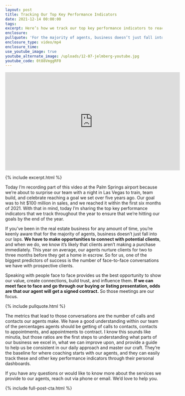 ```yaml
---
layout: post
title: Tracking Our Top Key Performance Indicators
date: 2021-12-14 00:00:00
tags:
excerpt: Here’s how we track our top key performance indicators to reach our goals.
enclosure:
pullquote: 'For the majority of agents, business doesn’t just fall into our laps. '
enclosure_type: video/mp4
enclosure_time:
use_youtube_image: true
youtube_alternate_image: /uploads/12-07-jelmberg-youtube.jpg
youtube_code: 0t88VmggRF0
---
```

<iframe src="https://www.youtube.com/embed/CODE?rel=0" width="560" height="315" frameborder="0" allowfullscreen="allowfullscreen"></iframe>

{% include excerpt.html %}

Today I’m recording part of this video at the Palm Springs airport because we’re about to surprise our team with a night in Las Vegas to train, team build, and celebrate reaching a goal we set over five years ago. Our goal was to hit $100 million in sales, and we reached it within the first six months of 2021. With that in mind, today I’m sharing the top key performance indicators that we track throughout the year to ensure that we’re hitting our goals by the end of the year.&nbsp;

If you’ve been in the real estate business for any amount of time, you’re keenly aware that for the majority of agents, business doesn’t just fall into our laps. **We have to make opportunities to connect with potential clients**, and when we do, we know it’s likely that clients aren’t making a purchase immediately. This year on average, our agents nurture clients for two to three months before they get a home in escrow. So for us, one of the biggest predictors of success is the number of face-to-face conversations we have with prospective clients.&nbsp;

Speaking with people face to face provides us the best opportunity to show our value, create connections, build trust, and influence them. **If we can meet face to face and go through our buying or listing presentation, odds are that our agent will get a signed contract.** So those meetings are our focus.

{% include pullquote.html %}

The metrics that lead to those conversations are the number of calls and contacts our agents make. We have a good understanding within our team of the percentages agents should be getting of calls to contacts, contacts to appointments, and appointments to contract. I know this sounds like minutia, but those ratios are the first steps to understanding what parts of our business we excel in, what we can improve upon, and provide a guide to help us be consistent in our daily approach and master our craft. They’re the baseline for where coaching starts with our agents, and they can easily track these and other key performance indicators through their personal dashboards.&nbsp;

If you have any questions or would like to know more about the services we provide to our agents, reach out via phone or email. We’d love to help you.

{% include full-post-cta.html %}
